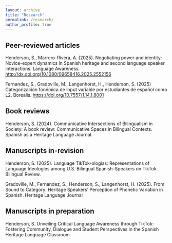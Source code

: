 ```yaml
---
layout: archive
title: "Research"
permalink: /research/
author_profile: true
---
```


## Peer-reviewed articles

Henderson, S., Marrero-Rivera, A. (2025). Negotiating power and identity: Novice-expert dynamics in Spanish heritage and second language speaker interactions. Language Awareness. http://dx.doi.org/10.1080/09658416.2025.2552156

Fernandez, S., Gradoville, M., Langenhorst, H., Henderson, S. (2025) Categorización fonémica de input variable por estudiantes de español como L2. Borealis. https://doi.org/10.7557/1.14.1.8001 


## Book reviews  

Henderson, S. (2024). Communicative Intersections of Bilingualism in Society: A book review: Communicative Spaces in Bilingual Contexts. Spanish as a Heritage Language Journal. 

## Manuscripts in-revision

Henderson, S. (2025). Language TikTok-ologías: Representations of Language Ideologies among U.S. Bilingual Spanish-Speakers on TikTok. Bilingual Review. 

Gradoville, M., Fernandez, S., Henderson, S., Langenhorst, H. (2025). From Sound to Category: Heritage Speakers’ Perception of Phonetic Variation in Spanish. Heritage Language Journal

## Manuscripts in preparation
Henderson, S. Unveiling Critical Language Awareness through TikTok: Fostering Community, Dialogue and Student Perspectives in the Spanish Heritage Language Classroom.
